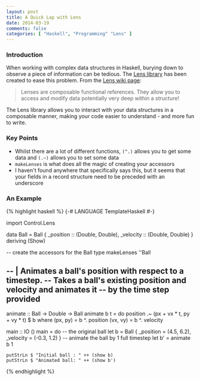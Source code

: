 ```yaml
---
layout: post
title: A Quick Lap with Lens
date: 2014-03-19
comments: false
categories: [ "Haskell", "Programming" "Lens" ]
---
```


### Introduction

When working with complex data structures in Haskell, burying down to observe a piece of information can be tedious. The [Lens library](http://hackage.haskell.org/package/lens-4.0.7/docs/Control-Lens.html) has been created to ease this problem. From the [Lens wiki page](https://github.com/ekmett/lens/wiki/Overview):

> Lenses are composable functional references. They allow you to access and modify data potentially very deep within a structure! 

The Lens library allows you to interact with your data structures in a composable manner, making your code easier to understand - and more fun to write.

### Key Points

* Whilst there are a lot of different functions, `(^.)` allows you to get some data and `(.~)` allows you to set some data
* `makeLenses` is what does all the magic of creating your accessors
* I haven't found anywhere that specifically says this, but it seems that your fields in a record structure need to be preceded with an underscore

### An Example

{% highlight haskell %}
{-# LANGUAGE TemplateHaskell #-}
 
import Control.Lens
 
data Ball = Ball { _position :: (Double, Double), _velocity :: (Double, Double) }
	deriving (Show)
 
-- create the accessors for the Ball type
makeLenses ''Ball
 
-- | Animates a ball's position with respect to a timestep.
-- Takes a ball's existing position and velocity and animates it
-- by the time step provided
--
animate :: Ball -> Double -> Ball
animate b t = do
	position .~ (px + vx * t, py + vy * t) $ b
  where (px, py) = b ^. position
		(vx, vy) = b ^. velocity
 
main :: IO ()
main = do
	-- the original ball
	let b = Ball { _position = (4.5, 6.2), _velocity = (-0.3, 1.2) }
	-- animate the ball by 1 full timestep
	let b' = animate b 1
 
	putStrLn $ "Initial ball : " ++ (show b)
	putStrLn $ "Animated ball: " ++ (show b')
{% endhighlight %}